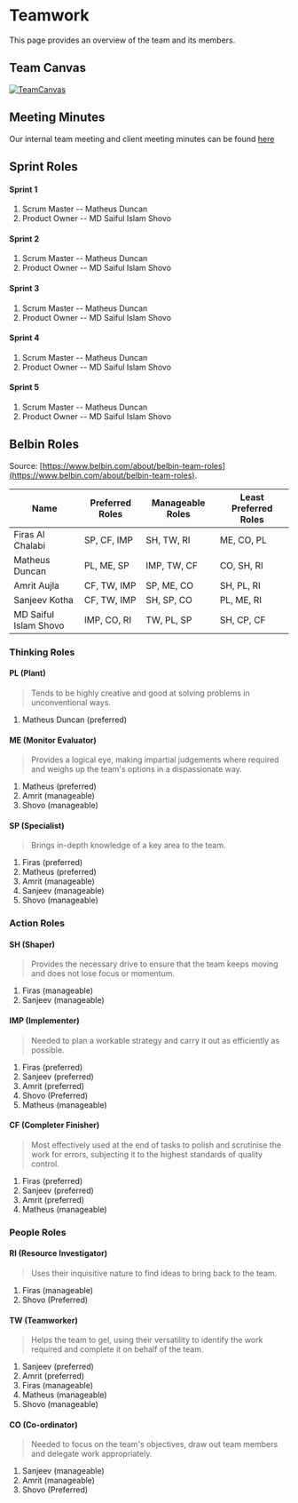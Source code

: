 # Teamwork

This page provides an overview of the team and its members.

## Team Canvas

[![TeamCanvas](https://raw.githubusercontent.com/firasalchalabi/example-documentation/master/docs/images/team_canvas.png)](https://github.com/UAlberta-CMPUT401/pronunciation-practice/raw/main/images/team_canvas.png)
  
## Meeting Minutes

Our internal team meeting and client meeting minutes can be found [here](https://drive.google.com/drive/folders/1gTAloJhlPoI8HSFuemWeAhPZ5dbbRZwi?usp=share_link)

## Sprint Roles

#### Sprint 1

1. Scrum Master -- Matheus Duncan
2. Product Owner -- MD Saiful Islam Shovo  

#### Sprint 2

1. Scrum Master -- Matheus Duncan
2. Product Owner -- MD Saiful Islam Shovo  

#### Sprint 3

1. Scrum Master -- Matheus Duncan
2. Product Owner -- MD Saiful Islam Shovo  

#### Sprint 4

1. Scrum Master -- Matheus Duncan
2. Product Owner -- MD Saiful Islam Shovo  

#### Sprint 5

1. Scrum Master -- Matheus Duncan
2. Product Owner -- MD Saiful Islam Shovo  

## Belbin Roles

Source: [https://www.belbin.com/about/belbin-team-roles](https://www.belbin.com/about/belbin-team-roles).

| **Name**       | **Preferred Roles** | **Manageable Roles** | **Least Preferred Roles** |
| -------------- | ------------------- | -------------------- | ------------------------- |
| Firas Al Chalabi | SP, CF, IMP          | SH, TW, RI           | ME, CO, PL               |
| Matheus Duncan     | PL, ME, SP         | IMP, TW, CF           | CO, SH, RI                |
| Amrit Aujla | CF, TW, IMP          | SP, ME, CO          | SH, PL, RI                |
| Sanjeev Kotha  | CF, TW, IMP         | SH, SP, CO           | PL, ME, RI                |
| MD Saiful Islam Shovo  | IMP, CO, RI         | TW, PL, SP           | SH, CP, CF                |


### Thinking Roles

#### PL (Plant)

> Tends to be highly creative and good at solving problems in unconventional ways.

1. Matheus Duncan (preferred)

#### ME (Monitor Evaluator)

> Provides a logical eye, making impartial judgements where required and weighs up the team's options in a dispassionate way.

1. Matheus (preferred)
2. Amrit (manageable)
3. Shovo (manageable)

#### SP (Specialist)

> Brings in-depth knowledge of a key area to the team.

1. Firas (preferred)
2. Matheus (preferred)
3. Amrit (manageable)
4. Sanjeev (manageable)
5. Shovo (manageable)


### Action Roles

#### SH (Shaper)

> Provides the necessary drive to ensure that the team keeps moving and does not lose focus or momentum.

1. Firas (manageable)
2. Sanjeev (manageable)

#### IMP (Implementer)

> Needed to plan a workable strategy and carry it out as efficiently as possible.

1. Firas (preferred)
2. Sanjeev (preferred)
3. Amrit (preferred)
4. Shovo (Preferred)
5. Matheus (manageable)

#### CF (Completer Finisher)

> Most effectively used at the end of tasks to polish and scrutinise the work for errors, subjecting it to the highest standards of quality control.

1. Firas (preferred)
2. Sanjeev (preferred)
3. Amrit (preferred)
4. Matheus (manageable)

### People Roles

#### RI (Resource Investigator)

> Uses their inquisitive nature to find ideas to bring back to the team. 

1. Firas (manageable)
2. Shovo (Preferred)

#### TW (Teamworker)

> Helps the team to gel, using their versatility to identify the work required and complete it on behalf of the team.

1. Sanjeev (preferred)
2. Amrit (preferred)
3. Firas (manageable)
4. Matheus (manageable)
5. Shovo (manageable)

#### CO (Co-ordinator)

> Needed to focus on the team's objectives, draw out team members and delegate work appropriately.

1. Sanjeev (manageable)
2. Amrit (manageable)
3. Shovo (Preferred)

